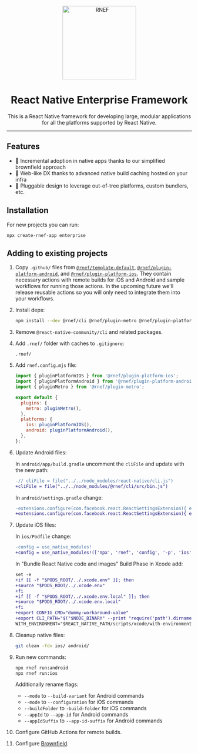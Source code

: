 <p align="center">
  <picture>
    <source media="(prefers-color-scheme: dark)" srcset="./docs/assets/rnef.png">
    <img alt="RNEF" src="./docs/assets/rnef.png" height="200">
  </picture>
</p>
<h1 align="center" style="border-bottom: 0px">
  React Native Enterprise Framework<br />
</h1>
<p align="center">
  This is a React Native framework for developing large, modular applications for all the platforms supported by React Native.
</p>

---

## Features

- 🐾 Incremental adoption in native apps thanks to our simplified brownfield approach
- 🔬 Web-like DX thanks to advanced native build caching hosted on your infra
- 🏰 Pluggable design to leverage out-of-tree platforms, custom bundlers, etc.

## Installation

For new projects you can run:

```
npx create-rnef-app enterprise
```

## Adding to existing projects

1. Copy `.github/` files from [`@rnef/template-default`](https://github.com/callstack/rnef/tree/main/templates/rnef-template-default/), [`@rnef/plugin-platform-android`](https://github.com/callstack/rnef/tree/main/packages/plugin-platform-android/template), and [`@rnef/plugin-platform-ios`](https://github.com/callstack/rnef/tree/main/packages/plugin-platform-ios/template). They contain necessary actions with remote builds for iOS and Android and sample workflows for running those actions. In the upcoming future we'll release reusable actions so you will only need to integrate them into your workflows.

1. Install deps:

   ```sh
   npm install --dev @rnef/cli @rnef/plugin-metro @rnef/plugin-platform-android @rnef/plugin-platform-ios @actions/core @actions/github
   ```

1. Remove `@react-native-community/cli` and related packages.

1. Add `.rnef/` folder with caches to `.gitignore`:

   ```
   .rnef/
   ```

1. Add `rnef.config.mjs` file:

   ```mjs
   import { pluginPlatformIOS } from '@rnef/plugin-platform-ios';
   import { pluginPlatformAndroid } from '@rnef/plugin-platform-android';
   import { pluginMetro } from '@rnef/plugin-metro';

   export default {
     plugins: {
       metro: pluginMetro(),
     },
     platforms: {
       ios: pluginPlatformIOS(),
       android: pluginPlatformAndroid(),
     },
   };
   ```

1. Update Android files:

   In `android/app/build.gradle` uncomment the `cliFile` and update with the new path:

   ```diff
   -// cliFile = file("../../node_modules/react-native/cli.js")
   +cliFile = file("../../node_modules/@rnef/cli/src/bin.js")
   ```

   In `android/settings.gradle` change:

   ```diff
   -extensions.configure(com.facebook.react.ReactSettingsExtension){ ex -> ex.autolinkLibrariesFromCommand() }
   +extensions.configure(com.facebook.react.ReactSettingsExtension){ ex -> ex.autolinkLibrariesFromCommand(['npx', 'rnef', 'config', '-p', 'android']) }
   ```

1. Update iOS files:

   In `ios/Podfile` change:

   ```diff
   -config = use_native_modules!
   +config = use_native_modules!(['npx', 'rnef', 'config', '-p', 'ios'])
   ```

   In "Bundle React Native code and images" Build Phase in Xcode add:

   ```diff
   set -e
   +if [[ -f "$PODS_ROOT/../.xcode.env" ]]; then
   +source "$PODS_ROOT/../.xcode.env"
   +fi
   +if [[ -f "$PODS_ROOT/../.xcode.env.local" ]]; then
   +source "$PODS_ROOT/../.xcode.env.local"
   +fi
   +export CONFIG_CMD="dummy-workaround-value"
   +export CLI_PATH="$("$NODE_BINARY" --print "require('path').dirname(require.resolve('@rnef/cli/package.json')) + '/dist/src/bin.js'")"
   WITH_ENVIRONMENT="$REACT_NATIVE_PATH/scripts/xcode/with-environment.sh"
   ```

1. Cleanup native files:

   ```sh
   git clean -fdx ios/ android/
   ```

1. Run new commands:

   ```sh
   npx rnef run:android
   npx rnef run:ios
   ```

   Additionally rename flags:

   - `--mode` to `--build-variant` for Android commands
   - `--mode` to `--configuration` for iOS commands
   - `--buildFolder` to `-build-folder` for iOS commands
   - `--appId` to `--app-id` for Android commands
   - `--appIdSuffix` to `--app-id-suffix` for Android commands

1. Configure GitHub Actions for remote builds.

1. Configure [Brownfield](./BROWNFIELD.md).
